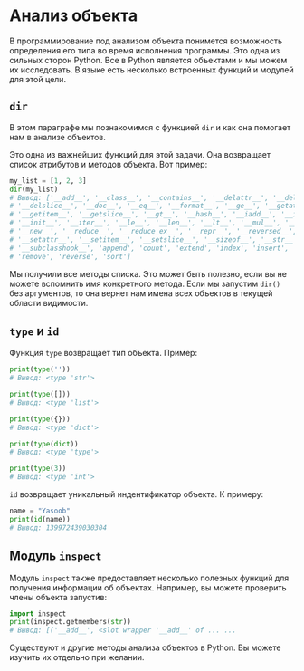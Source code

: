 # Анализ объекта

В программирование под анализом объекта понимется возможность определения его
типа во время исполнения программы. Это одна из сильных сторон Python.
Все в Python является объектами и мы можем их исследовать. В языке есть
несколько встроенных функций и модулей для этой цели.

## `dir`

В этом параграфе мы познакомимся с функцией `dir` и как она помогает нам в
анализе объектов.

Это одна из важнейших функций для этой задачи. Она возвращает список атрибутов
и методов объекта. Вот пример:

```python
my_list = [1, 2, 3]
dir(my_list)
# Вывод: ['__add__', '__class__', '__contains__', '__delattr__', '__delitem__',
# '__delslice__', '__doc__', '__eq__', '__format__', '__ge__', '__getattribute__',
# '__getitem__', '__getslice__', '__gt__', '__hash__', '__iadd__', '__imul__',
# '__init__', '__iter__', '__le__', '__len__', '__lt__', '__mul__', '__ne__',
# '__new__', '__reduce__', '__reduce_ex__', '__repr__', '__reversed__', '__rmul__',
# '__setattr__', '__setitem__', '__setslice__', '__sizeof__', '__str__',
# '__subclasshook__', 'append', 'count', 'extend', 'index', 'insert', 'pop',
# 'remove', 'reverse', 'sort']
```

Мы получили все методы списка. Это может быть полезно, если вы не
можете вспомнить имя конкретного метода. Если мы запустим `dir()` без
аргументов, то она вернет нам имена всех объектов в текущей области видимости.

## `type` и `id`

Функция `type` возвращает тип объекта. Пример:

```python
print(type(''))
# Вывод: <type 'str'>

print(type([]))
# Вывод: <type 'list'>

print(type({}))
# Вывод: <type 'dict'>

print(type(dict))
# Вывод: <type 'type'>

print(type(3))
# Вывод: <type 'int'>
```

`id` возвращает уникальный индентификатор объекта. К примеру:

```python
name = "Yasoob"
print(id(name))
# Вывод: 139972439030304
```

## Модуль `inspect`

Модуль `inspect` также предоставляет несколько полезных функций для получения
информации об объектах. Например, вы можете проверить члены объекта запустив:

```python
import inspect
print(inspect.getmembers(str))
# Вывод: [('__add__', <slot wrapper '__add__' of ... ...
```

Существуют и другие методы анализа объектов в Python. Вы можете изучить их
отдельно при желании.

